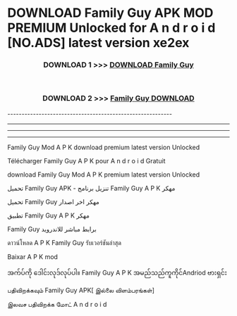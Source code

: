 # DOWNLOAD Family Guy  APK MOD PREMIUM Unlocked for A n d r o i d [NO.ADS] latest version xe2ex 



<div align="center">

<h3>DOWNLOAD 1 >>> <a href="https://getmod2.web.app/?judul=Family Guy ">DOWNLOAD Family Guy </a></h3><br>

<h3>DOWNLOAD 2 >>> <a href="https://getmod2.web.app/?judul=Family Guy ">Family Guy  DOWNLOAD </a></h3>

</div>
----------------------------------------------------------

----------------------------------------------------------

----------------------------------------------------------

----------------------------------------------------------

Family Guy  Mod A P K download premium latest version Unlocked

Télécharger Family Guy  A P K pour A n d r o i d Gratuit

download Family Guy  Mod A P K premium latest version Unlocked

تحميل Family Guy  APK - تنزيل برنامج Family Guy  A P K مهكر

تحميل Family Guy  مهكر اخر اصدار

تطبيق Family Guy  A P K مهكر

Family Guy  برابط مباشر للاندرويد

ดาวน์โหลด A P K Family Guy  รับเวอร์ชันล่าสุด

Baixar A P K mod

အက်ပ်ကို ဒေါင်းလုဒ်လုပ်ပါ။ Family Guy  A P K အမည်သည်ကူကိုင်Andriod ဗားရှင်း

பதிவிறக்கவும் Family Guy  APK[ இல்லை விளம்பரங்கள்] 
 
இலவச பதிவிறக்க மோட் A n d r o i d



